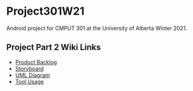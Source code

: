 # Project301W21
Android project for CMPUT 301 at the University of Alberta Winter 2021.

## Project Part 2 Wiki Links
- [Product Backlog](https://github.com/CMPUT301W21T30/RocketApp/projects/1)
- [Storyboard](https://github.com/CMPUT301W21T30/RocketApp/wiki/Part-1-Storyboard)
- [UML Diagram](https://github.com/CMPUT301W21T30/RocketApp/wiki/Part-1----UML-Diagram)
- [Tool Usage](https://github.com/CMPUT301W21T30/RocketApp/wiki/Part-1-Tools-Usage)
